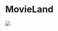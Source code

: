 # MovieLand

<img src=https://github.com/user-attachments/assets/416c23e5-1913-4305-b99f-176474e5a630/>
